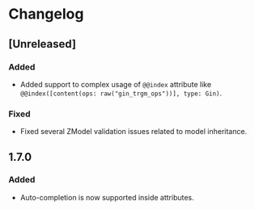 # Changelog

## [Unreleased]
### Added
- Added support to complex usage of `@@index` attribute like `@@index([content(ops: raw("gin_trgm_ops"))], type: Gin)`.
### Fixed
- Fixed several ZModel validation issues related to model inheritance.

## 1.7.0
### Added
- Auto-completion is now supported inside attributes.
